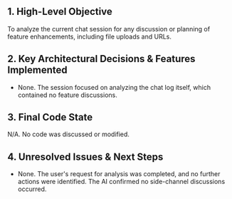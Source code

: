 ## 1. High-Level Objective ##

To analyze the current chat session for any discussion or planning of feature enhancements, including file uploads and URLs.

## 2. Key Architectural Decisions & Features Implemented ##

* None. The session focused on analyzing the chat log itself, which contained no feature discussions.

## 3. Final Code State ##

N/A. No code was discussed or modified.

## 4. Unresolved Issues & Next Steps ##

* None. The user's request for analysis was completed, and no further actions were identified. The AI confirmed no side-channel discussions occurred.
